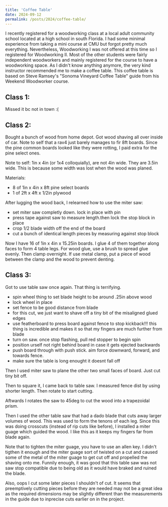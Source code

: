 ```yaml
---
title: 'Coffee Table'
date: 2024-09-12
permalink: /posts/2024/coffee-table/
---
```


I recently registered for a woodworking class at a local adult community school located at a high school in south Florida. I had some minimal experience from taking a mini course at CMU but forgot pretty much everything. Nevertheless, Woodworking I was not offered at this time so I registered for Woodworking II. Most of the other students were fairly independent woodworkers and mainly registered for the course to have a woodworking space. As I didn't know anything anymore, the very kind instructor recommended me to make a coffee table. This coffee table is based on Steve Ramsey's "Sonoma Vineyard Coffee Table" guide from his Weekend Woodworker course.

## Class 1:
Missed it bc not in town :(

## Class 2:
Bought a bunch of wood from home depot. Got wood shaving all over inside of car. Note to self that a rav4 just barely manages to fir 8ft boards. Since the pine common boards looked like they were rotting, I paid extra for the pine select ones.

Note to self: 1in x 4in (or 1x4 colloquially), are not 4in wide. They are 3.5in wide. This is because some width was lost when the wood was planed.

Materials:
- 8 of 1in x 4in x 8ft pine select boards
- 1 of 2ft x 4ft x 1/2in plywood

After lugging the wood back, I relearned how to use the miter saw:
- set miter saw completly down. lock in place with pin
- press tape against saw to measure length.then lock the stop block in place
- crop 1/2 blade width off the end of the board
- cut a bunch of identical length pieces by measuring against stop block

Now I have 16 of 1in x 4in x 15.25in boards. I glue 4 of them together along faces to form 4 table legs. For wood glue, use a brush to spread glue evenly. Then clamp overnight. If use metal clamp, put a piece of wood between the clamp and the wood to prevent denting.

## Class 3:
Got to use table saw once again. That thing is terrifying.
- spin wheel thing to set blade height to be around .25in above wood
- lock wheel in place
- set fence to be good distance from blade
- for this cut, we just want to shave off a tiny bit of the misaligned glued edges
- use featherboard to press board against fence to stop kickback!!! this thing is incredible and makes it so that my fingers are much further from blade
- turn on saw. once stop flashing, pull red stopper to begin spin
- position urself not right behind board in case it gets ejected backwards
- push board through with push stick. aim force downward, forward, and towards fence.
- make sure the table is long enought it doesnt fall off

Then I used miter saw to plane the other two small faces of board. Just cut tiny bit off.

Then to square it, I came back to table saw. I measured fence dist by using shorter length. Then rotate to start cutting.

Aftwards I rotates the saw to 45deg to cut the wood into a trapezoidal prism.

Then I used the other table saw that had a dado blade that cuts away larger volumes of wood. This was used to form the tenons of each leg. Since this was doing crosscuts (instead of rip cuts like before), I installed a miter guage which guided the wood. I like this as it keeps my fingers far from blade again.

Note that to tighten the miter guage, you have to use an allen key. I didn't tigthen it enough and the miter guage sort of twisted on a cut and caused some of the metal of the miter guage to get cut off and propelled the shaving onto me. Funnily enough, it was good that this table saw was not saw stop compatible due to being old as it would have braked and ruined the blade.

Also, oops I cut some later pieces I shouldn't of cut. It seems that preemptively cutting pieces before they are needed may not be a great idea as the required dimensions may be slightly different than the measurements in the guide due to inprecise cuts earlier on in the project. 